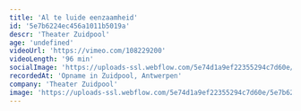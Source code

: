 ```yaml
---
title: 'Al te luide eenzaamheid'
id: '5e7b6224ec456a1011b5019a'
descr: 'Theater Zuidpool'
age: 'undefined'
videoUrl: 'https://vimeo.com/108229200'
videoLength: '96 min'
socialImage: 'https://uploads-ssl.webflow.com/5e74d1a9ef22355294c7d60e/5e7b620abcfcb4c94c1665e9_101_1724_wm_20140925_zuidpool28.jpg'
recordedAt: 'Opname in Zuidpool, Antwerpen'
company: 'Theater Zuidpool'
image: 'https://uploads-ssl.webflow.com/5e74d1a9ef22355294c7d60e/5e7b620abcfcb4c94c1665e9_101_1724_wm_20140925_zuidpool28.jpg'
---
```

